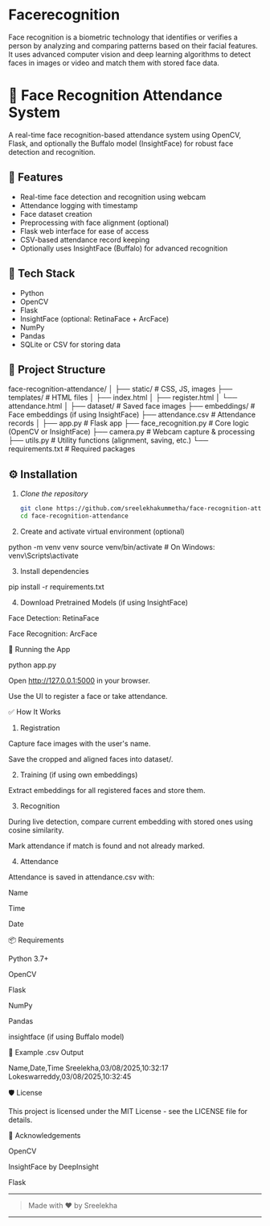 # Facerecognition
Face recognition is a biometric technology that identifies or verifies a person by analyzing and comparing patterns based on their facial features. It uses advanced computer vision and deep learning algorithms to detect faces in images or video and match them with stored face data.
# 🎯 Face Recognition Attendance System

A real-time face recognition-based attendance system using OpenCV, Flask, and optionally the Buffalo model (InsightFace) for robust face detection and recognition.

## 📸 Features

- Real-time face detection and recognition using webcam
- Attendance logging with timestamp
- Face dataset creation
- Preprocessing with face alignment (optional)
- Flask web interface for ease of access
- CSV-based attendance record keeping
- Optionally uses InsightFace (Buffalo) for advanced recognition

## 🧠 Tech Stack

- Python
- OpenCV
- Flask
- InsightFace (optional: RetinaFace + ArcFace)
- NumPy
- Pandas
- SQLite or CSV for storing data

## 📂 Project Structure

face-recognition-attendance/ │ ├── static/                # CSS, JS, images ├── templates/             # HTML files │   ├── index.html │   ├── register.html │   └── attendance.html │ ├── dataset/               # Saved face images ├── embeddings/            # Face embeddings (if using InsightFace) ├── attendance.csv         # Attendance records │ ├── app.py                 # Flask app ├── face_recognition.py    # Core logic (OpenCV or InsightFace) ├── camera.py              # Webcam capture & processing ├── utils.py               # Utility functions (alignment, saving, etc.) └── requirements.txt       # Required packages

## ⚙ Installation

1. *Clone the repository*
   ```bash
   git clone https://github.com/sreelekhakummetha/face-recognition-attendance.git
   cd face-recognition-attendance

2. Create and activate virtual environment (optional)

python -m venv venv
source venv/bin/activate  # On Windows: venv\Scripts\activate


3. Install dependencies

pip install -r requirements.txt


4. Download Pretrained Models (if using InsightFace)

Face Detection: RetinaFace

Face Recognition: ArcFace





🚀 Running the App

python app.py

Open http://127.0.0.1:5000 in your browser.

Use the UI to register a face or take attendance.


✅ How It Works

1. Registration

Capture face images with the user's name.

Save the cropped and aligned faces into dataset/.



2. Training (if using own embeddings)

Extract embeddings for all registered faces and store them.



3. Recognition

During live detection, compare current embedding with stored ones using cosine similarity.

Mark attendance if match is found and not already marked.



4. Attendance

Attendance is saved in attendance.csv with:

Name

Time

Date





📦 Requirements

Python 3.7+

OpenCV

Flask

NumPy

Pandas

insightface (if using Buffalo model)


📄 Example .csv Output

Name,Date,Time
Sreelekha,03/08/2025,10:32:17
Lokeswarreddy,03/08/2025,10:32:45

🛡 License

This project is licensed under the MIT License - see the LICENSE file for details.

🙏 Acknowledgements

OpenCV

InsightFace by DeepInsight

Flask



---

> Made with ❤ by Sreelekha



---

